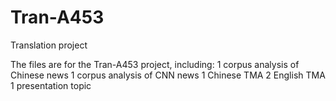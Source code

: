 # Tran-A453
Translation project

The files are for the Tran-A453 project, including:
1 corpus analysis of Chinese news
1 corpus analysis of CNN news
1 Chinese TMA
2 English TMA
1 presentation topic
